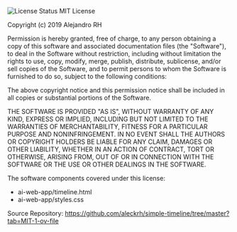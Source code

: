 ![License Status](https://img.shields.io/badge/License-Active-brightgreen)
MIT License

Copyright (c) 2019 Alejandro RH

Permission is hereby granted, free of charge, to any person obtaining a copy of this software and associated documentation files (the "Software"), to deal in the Software without restriction, including without limitation the rights to use, copy, modify, merge, publish, distribute, sublicense, and/or sell copies of the Software, and to permit persons to whom the Software is furnished to do so, subject to the following conditions:

The above copyright notice and this permission notice shall be included in all copies or substantial portions of the Software.

THE SOFTWARE IS PROVIDED "AS IS", WITHOUT WARRANTY OF ANY KIND, EXPRESS OR IMPLIED, INCLUDING BUT NOT LIMITED TO THE WARRANTIES OF MERCHANTABILITY, FITNESS FOR A PARTICULAR PURPOSE AND NONINFRINGEMENT. IN NO EVENT SHALL THE AUTHORS OR COPYRIGHT HOLDERS BE LIABLE FOR ANY CLAIM, DAMAGES OR OTHER LIABILITY, WHETHER IN AN ACTION OF CONTRACT, TORT OR OTHERWISE, ARISING FROM, OUT OF OR IN CONNECTION WITH THE SOFTWARE OR THE USE OR OTHER DEALINGS IN THE SOFTWARE.

The software components covered under this license:
- ai-web-app/timeline.html
- ai-web-app/styles.css

Source Repository: https://github.com/aleckrh/simple-timeline/tree/master?tab=MIT-1-ov-file
